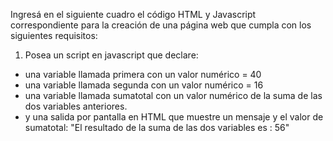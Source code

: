 Ingresá en el siguiente cuadro el código HTML y Javascript correspondiente para la creación de una página 
web que cumpla con los siguientes requisitos:

1) Posea un script en javascript que declare:
- una variable llamada primera con un valor numérico = 40
- una variable llamada segunda con un valor numérico = 16
- una variable llamada sumatotal con un valor numérico de la suma de las dos variables anteriores.
 - y una salida por pantalla en HTML que muestre un mensaje y el valor de sumatotal:
 "El resultado de la suma de las dos variables es : 56"

